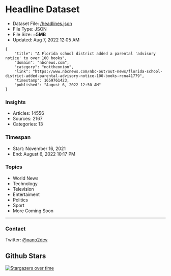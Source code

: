 # Headline Dataset

- Dataset File: [/headlines.json](https://raw.githubusercontent.com/fwd/news/master/headlines.json) 
- File Type: JSON
- File Size: ~**5MB**
- Updated: Aug 7, 2022 12:05 AM

```
{
    "title": "A Florida school district added a parental 'advisory notice' to over 100 books",
    "domain": "nbcnews.com",
    "category": "nottheonion",
    "link": "https://www.nbcnews.com/nbc-out/out-news/florida-school-district-added-parental-advisory-notice-100-books-rcna41779",
    "timestamp": 1659761423,
    "published": "August 6, 2022 12:50 AM"
}
```

### Insights

- Articles: 14556
- Sources: 2167
- Categories: 13

### Timespan

- Start: November 16, 2021
- End: August 6, 2022 10:17 PM

### Topics

- World News
- Technology
- Television
- Entertaiment
- Politics
- Sport
- More Coming Soon

---

### Contact 

Twitter: [@nano2dev](https://twitter.com/nano2dev)

## Github Stars

[![Stargazers over time](https://starchart.cc/fwd/news.svg)](https://starchart.cc/fwd/news)
	